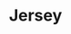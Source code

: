 ---
codehost: https://github.com/jersey
guide: https://github.com/jersey/jersey.github.io/tree/master/images
logohandle: eclipse_jersey
sort: jersey
title: Jersey
twitter: https://x.com/gf_jersey
website: https://projects.eclipse.org/projects/ee4j.jersey
---